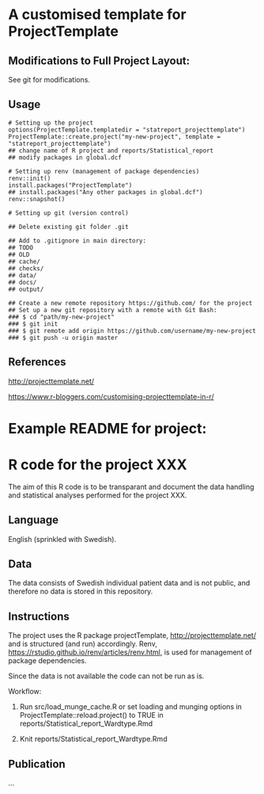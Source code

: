 # A customised template for ProjectTemplate

## Modifications to Full Project Layout:

See git for modifications. 

## Usage

```
# Setting up the project 
options(ProjectTemplate.templatedir = "statreport_projecttemplate")
ProjectTemplate::create.project("my-new-project", template = "statreport_projecttemplate")
## change name of R project and reports/Statistical_report
## modify packages in global.dcf

# Setting up renv (management of package dependencies)
renv::init() 
install.packages("ProjectTemplate")
## install.packages("Any other packages in global.dcf")
renv::snapshot()

# Setting up git (version control)

## Delete existing git folder .git

## Add to .gitignore in main directory:
## TODO
## OLD
## cache/
## checks/
## data/
## docs/
## output/

## Create a new remote repository https://github.com/ for the project
## Set up a new git repository with a remote with Git Bash: 
### $ cd "path/my-new-project"
### $ git init
### $ git remote add origin https://github.com/username/my-new-project
### $ git push -u origin master
```

## References

http://projecttemplate.net/

https://www.r-bloggers.com/customising-projecttemplate-in-r/ 

# Example README for project: 

# R code for the project XXX

The aim of this R code is to be transparant and document the data handling 
and statistical analyses performed for the project XXX.

## Language 

English (sprinkled with Swedish). 

## Data

The data consists of Swedish individual patient data and is not public, 
and therefore no data is stored in this repository. 

## Instructions

The project uses the R package projectTemplate, http://projecttemplate.net/ and 
is structured (and run) accordingly. 
Renv, https://rstudio.github.io/renv/articles/renv.html, is used for 
management of package dependencies.

Since the data is not available the code can not be run as is. 

Workflow: 

1. Run src/load_munge_cache.R or set loading and munging options in 
ProjectTemplate::reload.project() to TRUE in 
reports/Statistical_report_Wardtype.Rmd

2. Knit reports/Statistical_report_Wardtype.Rmd

## Publication

... 